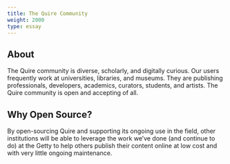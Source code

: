 ```yaml
---
title: The Quire Community
weight: 2000
type: essay
---
```


## About

The Quire community is diverse, scholarly, and digitally curious. Our users frequently work at universities, libraries, and museums. They are publishing professionals, developers, academics, curators, students, and artists. The Quire community is open and accepting of all.

## Why Open Source?

By open-sourcing Quire and supporting its ongoing use in the field, other institutions will be able to leverage the work we’ve done (and continue to do) at the Getty to help others publish their content online at low cost and with very little ongoing maintenance.
